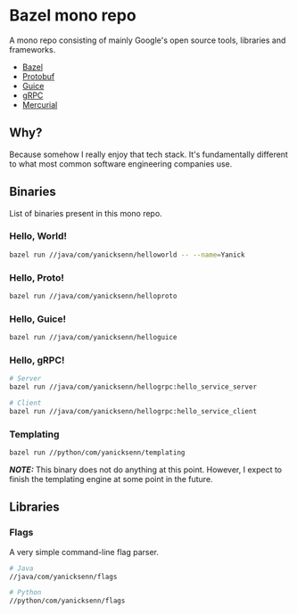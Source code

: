 # Bazel mono repo

A mono repo consisting of mainly Google's open source tools, libraries and frameworks. 

- [Bazel](https://bazel.build/)
- [Protobuf](https://protobuf.dev/)
- [Guice](https://github.com/google/guice)
- [gRPC](https://grpc.io/)
- [Mercurial](https://www.mercurial-scm.org/)

## Why?

Because somehow I really enjoy that tech stack. It's fundamentally different to what most common software engineering companies use.

## Binaries

List of binaries present in this mono repo.

### Hello, World!
```bash
bazel run //java/com/yanicksenn/helloworld -- --name=Yanick
```

### Hello, Proto!
```bash
bazel run //java/com/yanicksenn/helloproto
```

### Hello, Guice!
```bash
bazel run //java/com/yanicksenn/helloguice
```

### Hello, gRPC!
```bash
# Server
bazel run //java/com/yanicksenn/hellogrpc:hello_service_server

# Client
bazel run //java/com/yanicksenn/hellogrpc:hello_service_client
```

### Templating
```bash
bazel run //python/com/yanicksenn/templating
```

**_NOTE:_** This binary does not do anything at this point. However, I expect to finish the templating engine at some point in the future.


## Libraries

### Flags

A very simple command-line flag parser.

```bash
# Java
//java/com/yanicksenn/flags
```

```bash
# Python
//python/com/yanicksenn/flags
```